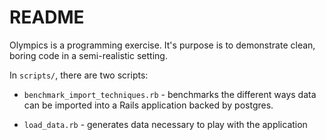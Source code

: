 # README

Olympics is a programming exercise. It's purpose is to demonstrate clean,
boring code in a semi-realistic setting.

In `scripts/`, there are two scripts:

* `benchmark_import_techniques.rb` - benchmarks the different ways data can
be imported into a Rails application backed by postgres.

* `load_data.rb` - generates data necessary to play with the application
